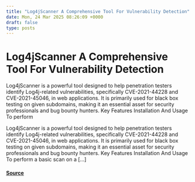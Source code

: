 ```yaml
---
title: "Log4jScanner A Comprehensive Tool For Vulnerability Detection"
date: Mon, 24 Mar 2025 08:26:09 +0000
draft: false
type: posts
---
```

# Log4jScanner A Comprehensive Tool For Vulnerability Detection





Log4jScanner is a powerful tool designed to help penetration testers identify Log4j-related vulnerabilities, specifically CVE-2021-44228 and CVE-2021-45046, in web applications. It is primarily used for black box testing on given subdomains, making it an essential asset for security professionals and bug bounty hunters. Key Features Installation And Usage To perform

Log4jScanner is a powerful tool designed to help penetration testers identify Log4j-related vulnerabilities, specifically CVE-2021-44228 and CVE-2021-45046, in web applications. It is primarily used for black box testing on given subdomains, making it an essential asset for security professionals and bug bounty hunters. Key Features Installation And Usage To perform a basic scan on a \[…\]

#### [Source](https://kalilinuxtutorials.com/log4jscanner/)

